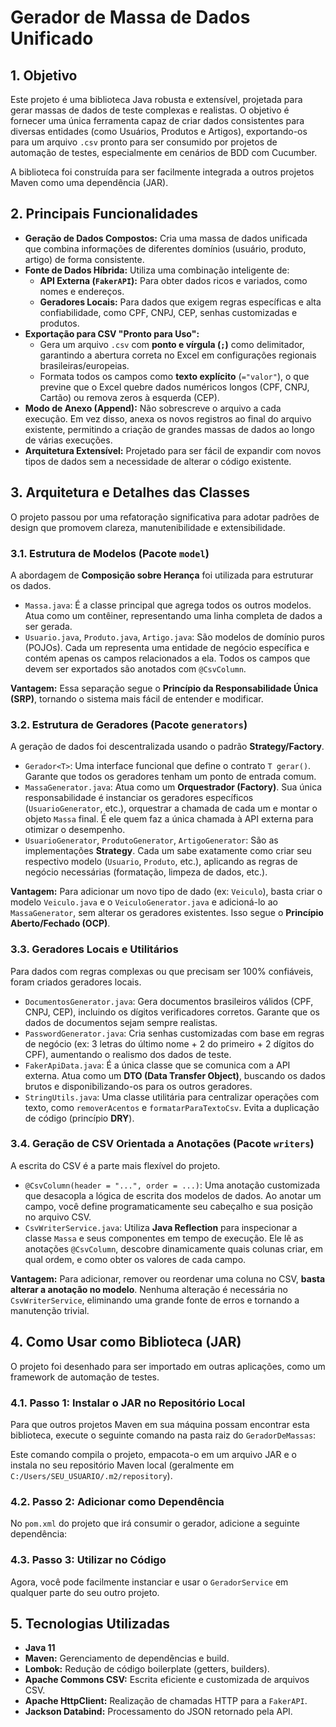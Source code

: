 # Gerador de Massa de Dados Unificado

## 1. Objetivo

Este projeto é uma biblioteca Java robusta e extensível, projetada para gerar massas de dados de teste complexas e realistas. O objetivo é fornecer uma única ferramenta capaz de criar dados consistentes para diversas entidades (como Usuários, Produtos e Artigos), exportando-os para um arquivo `.csv` pronto para ser consumido por projetos de automação de testes, especialmente em cenários de BDD com Cucumber.

A biblioteca foi construída para ser facilmente integrada a outros projetos Maven como uma dependência (JAR).

## 2. Principais Funcionalidades

*   **Geração de Dados Compostos:** Cria uma massa de dados unificada que combina informações de diferentes domínios (usuário, produto, artigo) de forma consistente.
*   **Fonte de Dados Híbrida:** Utiliza uma combinação inteligente de:
    *   **API Externa (`FakerAPI`):** Para obter dados ricos e variados, como nomes e endereços.
    *   **Geradores Locais:** Para dados que exigem regras específicas e alta confiabilidade, como CPF, CNPJ, CEP, senhas customizadas e produtos.
*   **Exportação para CSV "Pronto para Uso":**
    *   Gera um arquivo `.csv` com **ponto e vírgula (`;`)** como delimitador, garantindo a abertura correta no Excel em configurações regionais brasileiras/europeias.
    *   Formata todos os campos como **texto explícito** (`="valor"`), o que previne que o Excel quebre dados numéricos longos (CPF, CNPJ, Cartão) ou remova zeros à esquerda (CEP).
*   **Modo de Anexo (Append):** Não sobrescreve o arquivo a cada execução. Em vez disso, anexa os novos registros ao final do arquivo existente, permitindo a criação de grandes massas de dados ao longo de várias execuções.
*   **Arquitetura Extensível:** Projetado para ser fácil de expandir com novos tipos de dados sem a necessidade de alterar o código existente.

## 3. Arquitetura e Detalhes das Classes

O projeto passou por uma refatoração significativa para adotar padrões de design que promovem clareza, manutenibilidade e extensibilidade.

### 3.1. Estrutura de Modelos (Pacote `model`)

A abordagem de **Composição sobre Herança** foi utilizada para estruturar os dados.

*   `Massa.java`: É a classe principal que agrega todos os outros modelos. Atua como um contêiner, representando uma linha completa de dados a ser gerada.
*   `Usuario.java`, `Produto.java`, `Artigo.java`: São modelos de domínio puros (POJOs). Cada um representa uma entidade de negócio específica e contém apenas os campos relacionados a ela. Todos os campos que devem ser exportados são anotados com `@CsvColumn`.

**Vantagem:** Essa separação segue o **Princípio da Responsabilidade Única (SRP)**, tornando o sistema mais fácil de entender e modificar.

### 3.2. Estrutura de Geradores (Pacote `generators`)

A geração de dados foi descentralizada usando o padrão **Strategy/Factory**.

*   `Gerador<T>`: Uma interface funcional que define o contrato `T gerar()`. Garante que todos os geradores tenham um ponto de entrada comum.
*   `MassaGenerator.java`: Atua como um **Orquestrador (Factory)**. Sua única responsabilidade é instanciar os geradores específicos (`UsuarioGenerator`, etc.), orquestrar a chamada de cada um e montar o objeto `Massa` final. É ele quem faz a única chamada à API externa para otimizar o desempenho.
*   `UsuarioGenerator`, `ProdutoGenerator`, `ArtigoGenerator`: São as implementações **Strategy**. Cada um sabe exatamente como criar seu respectivo modelo (`Usuario`, `Produto`, etc.), aplicando as regras de negócio necessárias (formatação, limpeza de dados, etc.).

**Vantagem:** Para adicionar um novo tipo de dado (ex: `Veiculo`), basta criar o modelo `Veiculo.java` e o `VeiculoGenerator.java` e adicioná-lo ao `MassaGenerator`, sem alterar os geradores existentes. Isso segue o **Princípio Aberto/Fechado (OCP)**.

### 3.3. Geradores Locais e Utilitários

Para dados com regras complexas ou que precisam ser 100% confiáveis, foram criados geradores locais.

*   `DocumentosGenerator.java`: Gera documentos brasileiros válidos (CPF, CNPJ, CEP), incluindo os dígitos verificadores corretos. Garante que os dados de documentos sejam sempre realistas.
*   `PasswordGenerator.java`: Cria senhas customizadas com base em regras de negócio (ex: 3 letras do último nome + 2 do primeiro + 2 dígitos do CPF), aumentando o realismo dos dados de teste.
*   `FakerApiData.java`: É a única classe que se comunica com a API externa. Atua como um **DTO (Data Transfer Object)**, buscando os dados brutos e disponibilizando-os para os outros geradores.
*   `StringUtils.java`: Uma classe utilitária para centralizar operações com texto, como `removerAcentos` e `formatarParaTextoCsv`. Evita a duplicação de código (princípio **DRY**).

### 3.4. Geração de CSV Orientada a Anotações (Pacote `writers`)

A escrita do CSV é a parte mais flexível do projeto.

*   `@CsvColumn(header = "...", order = ...)`: Uma anotação customizada que desacopla a lógica de escrita dos modelos de dados. Ao anotar um campo, você define programaticamente seu cabeçalho e sua posição no arquivo CSV.
*   `CsvWriterService.java`: Utiliza **Java Reflection** para inspecionar a classe `Massa` e seus componentes em tempo de execução. Ele lê as anotações `@CsvColumn`, descobre dinamicamente quais colunas criar, em qual ordem, e como obter os valores de cada campo.

**Vantagem:** Para adicionar, remover ou reordenar uma coluna no CSV, **basta alterar a anotação no modelo**. Nenhuma alteração é necessária no `CsvWriterService`, eliminando uma grande fonte de erros e tornando a manutenção trivial.

## 4. Como Usar como Biblioteca (JAR)

O projeto foi desenhado para ser importado em outras aplicações, como um framework de automação de testes.

### 4.1. Passo 1: Instalar o JAR no Repositório Local

Para que outros projetos Maven em sua máquina possam encontrar esta biblioteca, execute o seguinte comando na pasta raiz do `GeradorDeMassas`:

Este comando compila o projeto, empacota-o em um arquivo JAR e o instala no seu repositório Maven local (geralmente em `C:/Users/SEU_USUARIO/.m2/repository`).

### 4.2. Passo 2: Adicionar como Dependência

No `pom.xml` do projeto que irá consumir o gerador, adicione a seguinte dependência:

### 4.3. Passo 3: Utilizar no Código

Agora, você pode facilmente instanciar e usar o `GeradorService` em qualquer parte do seu outro projeto.

## 5. Tecnologias Utilizadas

*   **Java 11**
*   **Maven:** Gerenciamento de dependências e build.
*   **Lombok:** Redução de código boilerplate (getters, builders).
*   **Apache Commons CSV:** Escrita eficiente e customizada de arquivos CSV.
*   **Apache HttpClient:** Realização de chamadas HTTP para a `FakerAPI`.
*   **Jackson Databind:** Processamento do JSON retornado pela API.